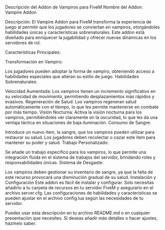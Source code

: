 Descripción del Addon de Vampiros para FiveM
Nombre del Addon: Vampire Addon

Descripción: El Vampire Addon para FiveM transforma la experiencia de juego al permitir que los jugadores se conviertan en vampiros, otorgándoles habilidades únicas y características sobrenaturales. Este addon está diseñado para enriquecer la jugabilidad y ofrecer nuevas dinámicas en los servidores de rol.

Características Principales:

Transformación en Vampiro:

Los jugadores pueden adoptar la forma de vampiro, obteniendo acceso a habilidades especiales que alteran su estilo de juego.
Habilidades Sobrenaturales:

Velocidad Aumentada: Los vampiros tienen un incremento significativo en su velocidad de movimiento, permitiendo desplazamientos más rápidos y evasivos.
Regeneración de Salud: Los vampiros regeneran salud automáticamente con el tiempo, lo que les permite mantenerse en combate por más tiempo.
Visión Nocturna: Activa la visión nocturna para los vampiros, permitiéndoles ver claramente en la oscuridad, lo que les da una ventaja táctica en situaciones de baja iluminación.
Consumo de Sangre:

Introduce un nuevo ítem, la sangre, que los vampiros pueden utilizar para restaurar su salud. Los jugadores deben recolectar o cazar este ítem para mantener su poder y salud.
Trabajo Personalizado:

Se añade un trabajo específico para los vampiros, lo que permite una integración fluida en el sistema de trabajos del servidor, brindando roles y responsabilidades únicas.
Sistema de Desgaste:

Los vampiros deben gestionar su inventario de sangre, ya que la falta de este recurso provocará una disminución gradual de su salud.
Instalación y Configuración
Este addon es fácil de instalar y configurar. Solo necesitas añadirlo a tu carpeta de recursos en tu servidor FiveM y asegurarlo en el archivo server.cfg. Las configuraciones de habilidades y características se pueden ajustar en el archivo config.lua según las necesidades de tu servidor.

Puedes usar esta descripción en tu archivo README.md o en cualquier presentación que necesites. Si deseas añadir más detalles o hacer ajustes, házmelo saber.
